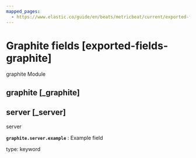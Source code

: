 ```yaml
---
mapped_pages:
  - https://www.elastic.co/guide/en/beats/metricbeat/current/exported-fields-graphite.html
---
```


# Graphite fields [exported-fields-graphite]

graphite Module

## graphite [_graphite]



## server [_server]

server

**`graphite.server.example`**
:   Example field

type: keyword



